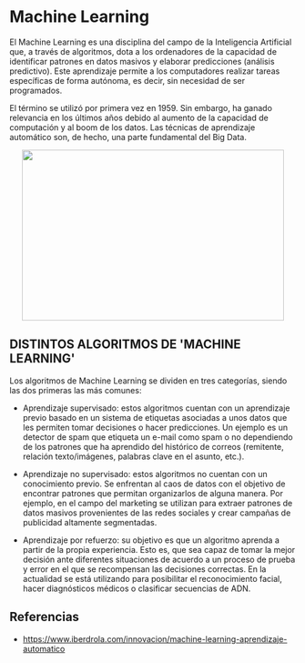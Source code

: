 # Machine Learning

El Machine Learning es una disciplina del campo de la Inteligencia Artificial que, a través de algoritmos, dota a los ordenadores de la capacidad de identificar patrones en datos masivos y elaborar predicciones (análisis predictivo). Este aprendizaje permite a los computadores realizar tareas específicas de forma autónoma, es decir, sin necesidad de ser programados.

El término se utilizó por primera vez en 1959. Sin embargo, ha ganado relevancia en los últimos años debido al aumento de la capacidad de computación y al boom de los datos. Las técnicas de aprendizaje automático son, de hecho, una parte fundamental del Big Data.

<p align="center">
  <img width="460" height="300" src="https://github.com/dimasx010/knowledge/assets/105082657/679ca022-df1e-4704-afe3-f21dfe37d8b7">
</p>

## DISTINTOS ALGORITMOS DE 'MACHINE LEARNING'

Los algoritmos de Machine Learning se dividen en tres categorías, siendo las dos primeras las más comunes:

- Aprendizaje supervisado: estos algoritmos cuentan con un aprendizaje previo basado en un sistema de etiquetas asociadas a unos datos que les permiten tomar decisiones o hacer predicciones. Un ejemplo es un detector de spam que etiqueta un e-mail como spam o no dependiendo de los patrones que ha aprendido del histórico de correos (remitente, relación texto/imágenes, palabras clave en el asunto, etc.).

- Aprendizaje no supervisado: estos algoritmos no cuentan con un conocimiento previo. Se enfrentan al caos de datos con el objetivo de encontrar patrones que permitan organizarlos de alguna manera. Por ejemplo, en el campo del marketing se utilizan para extraer patrones de datos masivos provenientes de las redes sociales y crear campañas de publicidad altamente segmentadas.

- Aprendizaje por refuerzo: su objetivo es que un algoritmo aprenda a partir de la propia experiencia. Esto es, que sea capaz de tomar la mejor decisión ante diferentes situaciones de acuerdo a un proceso de prueba y error en el que se recompensan las decisiones correctas. En la actualidad se está utilizando para posibilitar el reconocimiento facial, hacer diagnósticos médicos o clasificar secuencias de ADN.

## Referencias
- https://www.iberdrola.com/innovacion/machine-learning-aprendizaje-automatico
